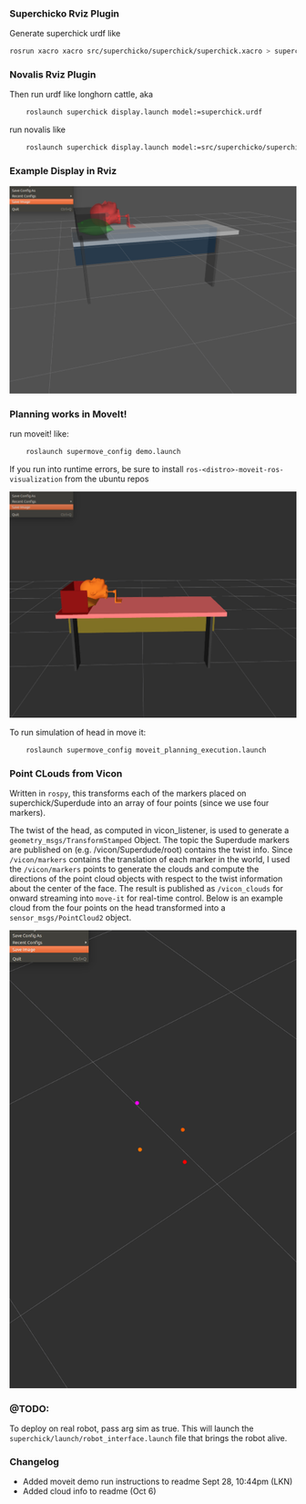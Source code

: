 ### Superchicko Rviz Plugin

Generate superchick urdf like 

```bash
rosrun xacro xacro src/superchicko/superchick/superchick.xacro > superchick.xacro
```

### Novalis Rviz Plugin
Then run urdf like longhorn cattle, aka

```bash
	roslaunch superchick display.launch model:=superchick.urdf
```

run novalis like

```bash
	roslaunch superchick display.launch model:=src/superchicko/superchick/novalis.xacro
```

### Example Display in Rviz
![Example Display in Rviz](/superchick/meshes/model.png)

### Planning works in MoveIt! 

run moveit! like:

```bash
	roslaunch supermove_config demo.launch 
```
If you run into runtime errors, be sure to install  `ros-<distro>-moveit-ros-visualization` from the ubuntu repos

![Example Display in Moveit!](/superchick/meshes/moveit!.png)

To run simulation of head in move it:

```bash
	roslaunch supermove_config moveit_planning_execution.launch 
```

### Point CLouds from Vicon 

Written in `rospy`, this transforms each of the markers placed on superchick/Superdude into an array of four points (since we use four markers).

The twist of the head, as computed in vicon_listener, is used to generate a `geometry_msgs/TransformStamped` Object. The topic the Superdude markers are published
on (e.g. /vicon/Superdude/root) contains the twist info. Since `/vicon/markers` contains the translation of each marker in the world, I used the `/vicon/markers` points to generate the clouds and compute the directions of the point cloud objects with respect to the twist information about the center of the face.
The result is published as `/vicon_clouds` for onward streaming into `move-it` for real-time control. Below is an example cloud from the four points on the head transformed into a `sensor_msgs/PointCloud2` object.

![Vicon Clouds](/superchick_cloud/clouds.png)


### @TODO:
To deploy on real robot, pass arg sim as true. This will launch the `superchick/launch/robot_interface.launch` file that brings the robot alive.

### Changelog

- Added moveit demo run instructions to readme Sept 28, 10:44pm (LKN)
- Added cloud info to readme (Oct 6)
